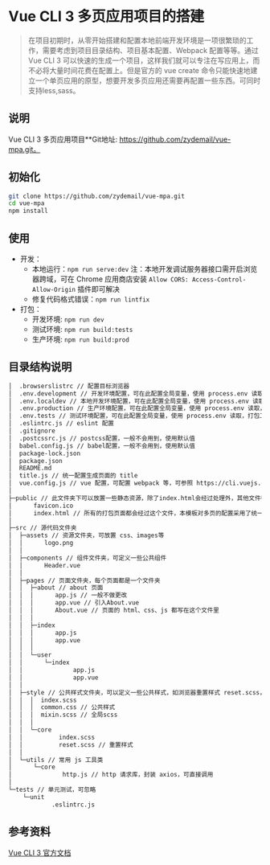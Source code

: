 # Vue CLI 3 多页应用项目的搭建
> 在项目初期时，从零开始搭建和配置本地前端开发环境是一项很繁琐的工作，需要考虑到项目目录结构、项目基本配置、Webpack 配置等等。通过 Vue CLI 3 可以快速的生成一个项目，这样我们就可以专注在写应用上，而不必将大量时间花费在配置上。但是官方的 vue create 命令只能快速地建立一个单页应用的原型，想要开发多页应用还需要再配置一些东西。可同时支持less,sass。


## 说明
Vue CLI 3 多页应用项目**Git地址: https://github.com/zydemail/vue-mpa.git。

## 初始化
```bash
git clone https://github.com/zydemail/vue-mpa.git
cd vue-mpa
npm install
```

## 使用
* 开发：
    * 本地运行：`npm run serve:dev` 注：本地开发调试服务器接口需开启浏览器跨域，可在 Chrome 应用商店安装 `Allow CORS: Access-Control-Allow-Origin` 插件即可解决
    * 修复代码格式错误：`npm run lintfix`
* 打包：
    * 开发环境: `npm run dev`
    * 测试环境: `npm run build:tests`
    * 生产环境: `npm run build:prod`

## 目录结构说明 

```bash
│  .browserslistrc // 配置目标浏览器
│  .env.development // 开发环境配置，可在此配置全局变量，使用 process.env 读取，打包工具会根据不同环境自动读取变量
│  .env.localdev // 本地开发环境配置，可在此配置全局变量，使用 process.env 读取，打包工具会根据不同环境自动读取变量
│  .env.production // 生产环境配置，可在此配置全局变量，使用 process.env 读取，打包工具会根据不同环境自动读取变量
│  .env.tests // 测试环境配置，可在此配置全局变量，使用 process.env 读取，打包工具会根据不同环境自动读取变量
│  .eslintrc.js // eslint 配置
│  .gitignore
│  .postcssrc.js // postcss配置，一般不会用到，使用默认值
│  babel.config.js // babel配置，一般不会用到，使用默认值
│  package-lock.json
│  package.json
│  README.md
│  title.js // 统一配置生成页面的 title
│  vue.config.js // vue 配置，可配置 webpack 等，可参照 https://cli.vuejs.org/zh/config/
│  
├─public // 此文件夹下可以放置一些静态资源，除了index.html会经过处理外，其他文件都会原封不动的自动复制到 htdocs 根目录下，不会经过 webpack 的处理。
│      favicon.ico
│      index.html // 所有的打包页面都会经过这个文件，本模板对多页的配置采用了统一处理，当然也可以在 vue.config.js 单独配置每个页面，可参照 https://cli.vuejs.org/zh/config/#pages
│      
├─src // 源代码文件夹
│  ├─assets // 资源文件夹，可放置 css、images等
│  │      logo.png
│  │      
│  ├─components // 组件文件夹，可定义一些公共组件
│  │      Header.vue
│  │      
│  ├─pages // 页面文件夹，每个页面都是一个文件夹
│  │  ├─about // about 页面
│  │  │      app.js // 一般不做更改
│  │  │      app.vue // 引入About.vue
│  │  │      About.vue // 页面的 html、css、js 都写在这个文件里
│  │  │      
│  │  ├─index
│  │  │      app.js
│  │  │      app.vue
│  │  │      
│  │  └─user
│  │      └─index
│  │              app.js
│  │              app.vue
│  │              
│  ├─style // 公共样式文件夹，可以定义一些公共样式，如浏览器重置样式 reset.scss，此文件夹可按需求随意更改
│  │  │  index.scss
│  │  │  common.css // 公共样式
│  │  │  mixin.scss // 全局scss
│  │  │
│  │  └─core
│  │          index.scss
│  │          reset.scss // 重置样式
│  │
│  └─utils // 常用 js 工具类
│      └─core
│              http.js // http 请求库，封装 axios，可直接调用
│              
└─tests // 单元测试，可忽略
    └─unit
            .eslintrc.js
```
## 参考资料
[Vue CLI 3 官方文档](https://cli.vuejs.org/zh/)

